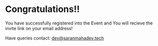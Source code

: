 # Congratulations!! 

You have successfully registered into the Event and You will recieve the invite link on your email address! 

Have queries contact: dev@saranmahadev.tech
